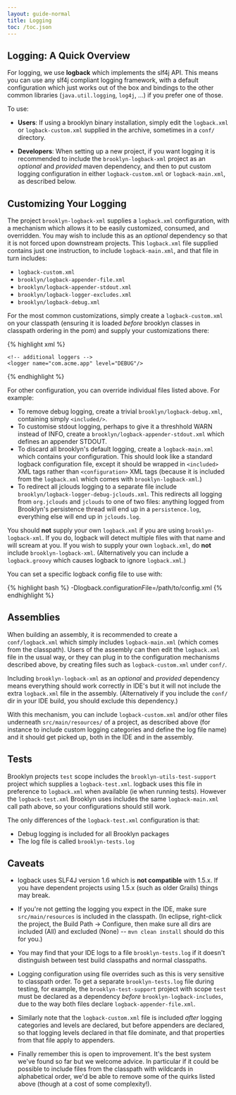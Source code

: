 ```yaml
---
layout: guide-normal
title: Logging
toc: /toc.json
---
```


## Logging: A Quick Overview

For logging, we use **logback** which implements the slf4j API.
This means you can use any slf4j compliant logging framework,
with a default configuration which just works out of the box
and bindings to the other common libraries (``java.util.logging``, ``log4j``, ...)
if you prefer one of those.

To use:

* **Users**:
If using a brooklyn binary installation, simply edit the ``logback.xml``
or ``logback-custom.xml`` supplied in the archive, sometimes in a ``conf/``
directory.

* **Developers**:
When setting up a new project, if you want logging it is recommended to include 
the ``brooklyn-logback-xml`` project as an *optional* and *provided* maven dependency, 
and then to put custom logging configuration in either ``logback-custom.xml`` or ``logback-main.xml``, 
as described below.


## Customizing Your Logging

The project ``brooklyn-logback-xml`` supplies a ``logback.xml`` configuration,
with a mechanism which allows it to be easily customized, consumed, and overridden.
You may wish to include this as an *optional* dependency so that it is not forced
upon downstream projects.  This ``logback.xml`` file supplied contains just one instruction,
to include ``logback-main.xml``, and that file in turn includes:

* ``logback-custom.xml``
* ``brooklyn/logback-appender-file.xml``
* ``brooklyn/logback-appender-stdout.xml``
* ``brooklyn/logback-logger-excludes.xml``
* ``brooklyn/logback-debug.xml``
   
For the most common customizations, simply create a ``logback-custom.xml`` on your classpath
(ensuring it is loaded *before* brooklyn classes in classpath ordering in the pom)
and supply your customizations there:  

{% highlight xml %}
<included>
    <!-- filename to log to -->           
    <property name="logging.basename" scope="context" value="acme-app" />
    
    <!-- additional loggers -->
    <logger name="com.acme.app" level="DEBUG"/>
</included>
{% endhighlight %}

For other configuration, you can override individual files listed above.
For example:

* To remove debug logging, create a trivial ``brooklyn/logback-debug.xml``, 
  containing simply ``<included/>``.
* To customise stdout logging, perhaps to give it a threshhold WARN instead of INFO,
  create a ``brooklyn/logback-appender-stdout.xml`` which defines an appender STDOUT.
* To discard all brooklyn's default logging, create a ``logback-main.xml`` which 
  contains your configuration. This should look like a standard logback
  configuration file, except it should be wrapped in ``<included>`` XML tags rather
  than ``<configuration>`` XML tags (because it is included from the ``logback.xml``
  which comes with ``brooklyn-logback-xml``.)
* To redirect all jclouds logging to a separate file include ``brooklyn/logback-logger-debug-jclouds.xml``.
  This redirects all logging from ``org.jclouds`` and ``jclouds`` to one of two files: anything
  logged from Brooklyn's persistence thread will end up in a `persistence.log`, everything else
  will end up in ``jclouds.log``.

You should **not** supply your own ``logback.xml`` if you are using ``brooklyn-logback-xml``.
If you do, logback will detect multiple files with that name and will scream at you.
If you wish to supply your own ``logback.xml``, do **not** include ``brooklyn-logback-xml``.
(Alternatively you can include a ``logback.groovy`` which causes logback to ignore ``logback.xml``.)

You can set a specific logback config file to use with:

{% highlight bash %}
-Dlogback.configurationFile=/path/to/config.xml
{% endhighlight %}


## Assemblies

When building an assembly, it is recommended to create a ``conf/logback.xml`` which 
simply includes ``logback-main.xml`` (which comes from the classpath).  Users of the assembly
can then edit the ``logback.xml`` file in the usual way, or they can plug in to the configuration 
mechanisms described above, by creating files such as ``logback-custom.xml`` under ``conf/``.

Including ``brooklyn-logback-xml`` as an *optional* and *provided* dependency means everything
should work correctly in IDE's but it will not include the extra ``logback.xml`` file in the assembly.
(Alternatively if you include the ``conf/`` dir in your IDE build, you should exclude this dependency.)

With this mechanism, you can include ``logback-custom.xml`` and/or other files underneath 
``src/main/resources/`` of a project, as described above (for instance to include custom
logging categories and define the log file name) and it should get picked up, 
both in the IDE and in the assembly.   
 

## Tests

Brooklyn projects ``test`` scope includes the ``brooklyn-utils-test-support`` project
which supplies a ``logback-test.xml``. logback uses this file in preference to ``logback.xml``
when available (ie when running tests). However the ``logback-test.xml`` Brooklyn uses
includes the same ``logback-main.xml`` call path above, so your configurations should still work.

The only differences of the ``logback-test.xml`` configuration is that:

* Debug logging is included for all Brooklyn packages
* The log file is called ``brooklyn-tests.log`` 


## Caveats

* logback uses SLF4J version 1.6 which is **not compatible** with 1.5.x. 
  If you have dependent projects using 1.5.x (such as older Grails) things may break.

* If you're not getting the logging you expect in the IDE, make sure 
  ``src/main/resources`` is included in the classpath.
  (In eclipse, right-click the project, the Build Path -> Configure,
  then make sure all dirs are included (All) and excluded (None) -- 
  ``mvn clean install`` should do this for you.)

* You may find that your IDE logs to a file ``brooklyn-tests.log`` 
  if it doesn't distinguish between test build classpaths and normal classpaths.

* Logging configuration using file overrides such as this is very sensitive to
  classpath order. To get a separate `brooklyn-tests.log` file during testing,
  for example, the `brooklyn-test-support` project with scope `test` must be
  declared as a dependency *before* `brooklyn-logback-includes`, due to the way
  both files declare `logback-appender-file.xml`.
  
* Similarly note that the `logback-custom.xml` file is included *after* 
  logging categories and levels are declared, but before appenders are declared,
  so that logging levels declared in that file dominate, and that 
  properties from that file apply to appenders.

* Finally remember this is open to improvement. It's the best system we've found
  so far but we welcome advice. In particular if it could be possible to include
  files from the classpath with wildcards in alphabetical order, we'd be able
  to remove some of the quirks listed above (though at a cost of some complexity!).
